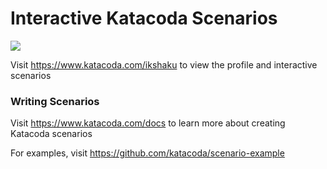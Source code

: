 # Interactive Katacoda Scenarios

[![](http://shields.katacoda.com/katacoda/ikshaku/count.svg)](https://www.katacoda.com/ikshaku "Get your profile on Katacoda.com")

Visit https://www.katacoda.com/ikshaku to view the profile and interactive scenarios

### Writing Scenarios
Visit https://www.katacoda.com/docs to learn more about creating Katacoda scenarios

For examples, visit https://github.com/katacoda/scenario-example
